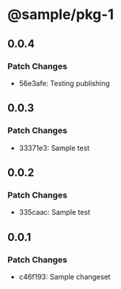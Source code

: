 # @sample/pkg-1

## 0.0.4

### Patch Changes

- 56e3afe: Testing publishing

## 0.0.3

### Patch Changes

- 33371e3: Sample test

## 0.0.2

### Patch Changes

- 335caac: Sample test

## 0.0.1

### Patch Changes

- c46f193: Sample changeset
